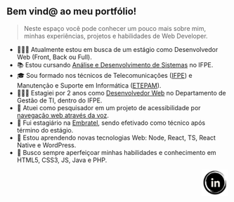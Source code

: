 ## Bem vind@ ao meu portfólio!

> Neste espaço você pode conhecer um pouco mais sobre mim, minhas experiências, projetos e habilidades de Web Developer.

- 🕵🏻‍♂️ Atualmente estou em busca de um estágio como Desenvolvedor Web (Front, Back ou Full).
- 📚 Estou cursando [Análise e Desenvolvimento de Sistemas](https://www.ifpe.edu.br/campus/recife/cursos/superiores/tecnologos/analise-e-desenvolvimento-de-sistemas) no IFPE.
- 🎓 Sou formado nos técnicos de Telecomunicações ([IFPE](https://www.ifpe.edu.br/campus/recife/cursos/tecnicos/subsequente/telecomunicacoes)) e Manutenção e Suporte em Informática ([ETEPAM](http://www.etepam.pe.gov.br/cursos/presencial/manutencao-e-suporte-em-informatica)).
- 👨🏻‍💻 Estagiei por 2 anos como [Desenvolvedor Web](https://github.com/Gwolner/csmo-ambulatorial) no Departamento de Gestão de TI, dentro do IFPE.
- 🔬 Atuei como pesquisador em um projeto de acessibilidade por [navegação web através da voz](https://github.com/Gwolner/pibex-hello-moodle).
- 🎯 Fui estagiário na [Embratel](https://www.embratel.com.br), sendo efetivado como técnico após término do estágio.
- 🌱 Estou aprendendo novas tecnologias Web: Node, React, TS, React Native e WordPress.
- 🍁 Busco sempre aperfeiçoar minhas habilidades e conhecimento em HTML5, CSS3, JS, Java e PHP.

<!-- ![ ](https://raw.githubusercontent.com/Gwolner/gwolner/master/img/myicon.png) -->
[<img src="https://raw.githubusercontent.com/Gwolner/gwolner/master/img/black2.PNG" alt="Logo Linkedin" align="right" width="60" height="60" />](https://www.linkedin.com/in/guilherme-wolner/)
